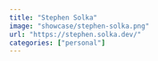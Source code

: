 ```yaml
---
title: "Stephen Solka"
image: "showcase/stephen-solka.png"
url: "https://stephen.solka.dev/"
categories: ["personal"]
---
```

